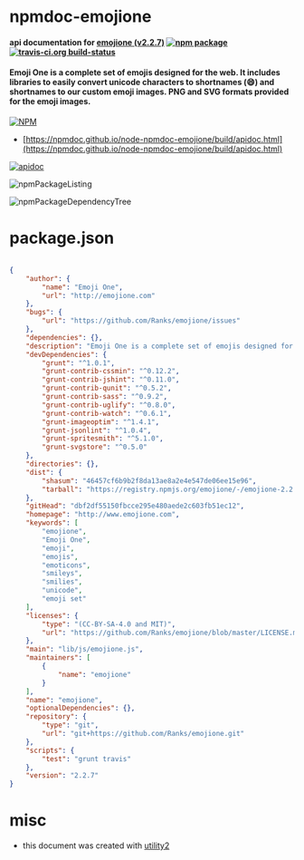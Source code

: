 # npmdoc-emojione

#### api documentation for  [emojione (v2.2.7)](http://www.emojione.com)  [![npm package](https://img.shields.io/npm/v/npmdoc-emojione.svg?style=flat-square)](https://www.npmjs.org/package/npmdoc-emojione) [![travis-ci.org build-status](https://api.travis-ci.org/npmdoc/node-npmdoc-emojione.svg)](https://travis-ci.org/npmdoc/node-npmdoc-emojione)

#### Emoji One is a complete set of emojis designed for the web. It includes libraries to easily convert unicode characters to shortnames (:smile:) and shortnames to our custom emoji images. PNG and SVG formats provided for the emoji images.

[![NPM](https://nodei.co/npm/emojione.png?downloads=true&downloadRank=true&stars=true)](https://www.npmjs.com/package/emojione)

- [https://npmdoc.github.io/node-npmdoc-emojione/build/apidoc.html](https://npmdoc.github.io/node-npmdoc-emojione/build/apidoc.html)

[![apidoc](https://npmdoc.github.io/node-npmdoc-emojione/build/screenCapture.buildCi.browser.%252Ftmp%252Fbuild%252Fapidoc.html.png)](https://npmdoc.github.io/node-npmdoc-emojione/build/apidoc.html)

![npmPackageListing](https://npmdoc.github.io/node-npmdoc-emojione/build/screenCapture.npmPackageListing.svg)

![npmPackageDependencyTree](https://npmdoc.github.io/node-npmdoc-emojione/build/screenCapture.npmPackageDependencyTree.svg)



# package.json

```json

{
    "author": {
        "name": "Emoji One",
        "url": "http://emojione.com"
    },
    "bugs": {
        "url": "https://github.com/Ranks/emojione/issues"
    },
    "dependencies": {},
    "description": "Emoji One is a complete set of emojis designed for the web. It includes libraries to easily convert unicode characters to shortnames (:smile:) and shortnames to our custom emoji images. PNG and SVG formats provided for the emoji images.",
    "devDependencies": {
        "grunt": "^1.0.1",
        "grunt-contrib-cssmin": "^0.12.2",
        "grunt-contrib-jshint": "^0.11.0",
        "grunt-contrib-qunit": "^0.5.2",
        "grunt-contrib-sass": "^0.9.2",
        "grunt-contrib-uglify": "^0.8.0",
        "grunt-contrib-watch": "^0.6.1",
        "grunt-imageoptim": "^1.4.1",
        "grunt-jsonlint": "^1.0.4",
        "grunt-spritesmith": "^5.1.0",
        "grunt-svgstore": "^0.5.0"
    },
    "directories": {},
    "dist": {
        "shasum": "46457cf6b9b2f8da13ae8a2e4e547de06ee15e96",
        "tarball": "https://registry.npmjs.org/emojione/-/emojione-2.2.7.tgz"
    },
    "gitHead": "dbf2df55150fbcce295e480aede2c603fb51ec12",
    "homepage": "http://www.emojione.com",
    "keywords": [
        "emojione",
        "Emoji One",
        "emoji",
        "emojis",
        "emoticons",
        "smileys",
        "smilies",
        "unicode",
        "emoji set"
    ],
    "licenses": {
        "type": "(CC-BY-SA-4.0 and MIT)",
        "url": "https://github.com/Ranks/emojione/blob/master/LICENSE.md"
    },
    "main": "lib/js/emojione.js",
    "maintainers": [
        {
            "name": "emojione"
        }
    ],
    "name": "emojione",
    "optionalDependencies": {},
    "repository": {
        "type": "git",
        "url": "git+https://github.com/Ranks/emojione.git"
    },
    "scripts": {
        "test": "grunt travis"
    },
    "version": "2.2.7"
}
```



# misc
- this document was created with [utility2](https://github.com/kaizhu256/node-utility2)

